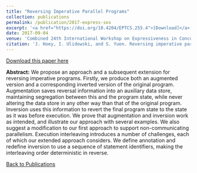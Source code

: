 ```yaml
---
title: "Reversing Imperative Parallel Programs"
collection: publications
permalink: /publication/2017-express-sos
excerpt: '<a href="https://doi.org/10.4204/EPTCS.255.4">[Download]</a>'
date: 2017-09-04
venue: 'Combined 24th International Workshop on Expressiveness in Concurrency and 14th Workshop on Structural Operational Semantics (EXPRESS/SOS)'
citation: 'J. Hoey, I. Ulidowski, and S. Yuen. Reversing imperative parallel programs. In EXPRESS/SOS, volume 255 of Electronic Proceedings in Theoretical Computer Science, pages 51-66, 2017.'
---
```


[Download this paper here](https://doi.org/10.4204/EPTCS.255.4)

**Abstract:** We propose an approach and a subsequent extension for reversing imperative programs. Firstly, we produce both an augmented version and a corresponding inverted version of the original program. Augmentation saves reversal information into an auxiliary data store, maintaining segregation between this and the program state, while never altering the data store in any other way than that of the original program. Inversion uses this information to revert the final program state to the state as it was before execution. We prove that augmentation and inversion work as intended, and illustrate our approach with several examples. We also suggest a modification to our first approach to support non-communicating parallelism. Execution interleaving introduces a number of challenges, each of which our extended approach considers. We define annotation and redefine inversion to use a sequence of statement identifiers, making the interleaving order deterministic in reverse.

[Back to Publications](https://jimmygithub1.github.io/publications/)
